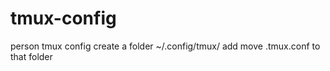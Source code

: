 # tmux-config
person tmux config
create a folder ~/.config/tmux/ add move .tmux.conf to that folder
